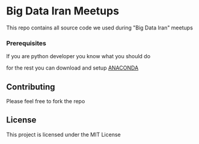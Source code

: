 # Big Data Iran Meetups

This repo contains all source code we used during "Big Data Iran" meetups


### Prerequisites

If you are python developer you know what you should do 

for the rest you can download and setup [ANACONDA](https://www.continuum.io/downloads)


## Contributing

Please feel free to fork the repo


## License

This project is licensed under the MIT License


